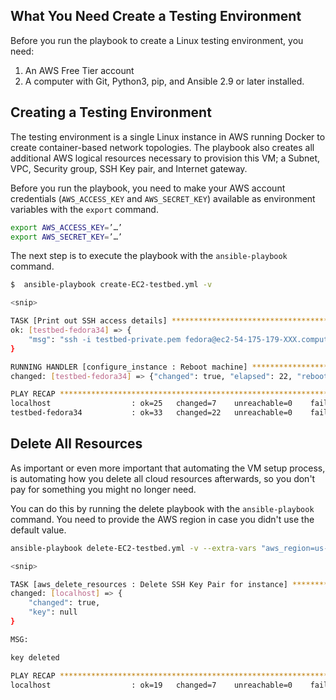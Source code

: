 ## What You Need Create a Testing Environment

Before you run the playbook to create a Linux testing environment, you need: 

1. An AWS Free Tier account
2. A computer with Git, Python3, pip, and Ansible 2.9 or later installed.

## Creating a Testing Environment

The testing environment is a single Linux instance in AWS running Docker to create container-based network topologies. The playbook also creates all additional AWS logical resources necessary to provision this VM; a Subnet, VPC, Security group, SSH Key pair, and Internet gateway.

Before you run the playbook, you need to make your AWS account credentials (`AWS_ACCESS_KEY` and `AWS_SECRET_KEY`) available as environment variables with the `export` command.

```bash
export AWS_ACCESS_KEY=’…’
export AWS_SECRET_KEY=’…’
```

The next step is to execute the playbook with the `ansible-playbook` command.

```bash
$  ansible-playbook create-EC2-testbed.yml -v

<snip>

TASK [Print out SSH access details] ***********************************************************************************************************************************************************
ok: [testbed-fedora34] => {
    "msg": "ssh -i testbed-private.pem fedora@ec2-54-175-179-XXX.compute-1.amazonaws.com"
}

RUNNING HANDLER [configure_instance : Reboot machine] *****************************************************************************************************************************************
changed: [testbed-fedora34] => {"changed": true, "elapsed": 22, "rebooted": true}

PLAY RECAP ************************************************************************************************************************************************************************************
localhost                  : ok=25   changed=7    unreachable=0    failed=0    skipped=1    rescued=0    ignored=0   
testbed-fedora34           : ok=33   changed=22   unreachable=0    failed=0    skipped=0    rescued=0    ignored=0    
```

## Delete All Resources

As important or even more important that automating the VM setup process, is automating how you delete all cloud resources afterwards, so you don't pay for something you might no longer need. 

You can do this by running the delete playbook with the `ansible-playbook` command. You need to provide the AWS region in case you didn't use the default value.

```bash
ansible-playbook delete-EC2-testbed.yml -v --extra-vars "aws_region=us-east-2"

<snip>

TASK [aws_delete_resources : Delete SSH Key Pair for instance] ********************************************************************************************
changed: [localhost] => {
    "changed": true,
    "key": null
}

MSG:

key deleted

PLAY RECAP ************************************************************************************************************************************************
localhost                  : ok=19   changed=7    unreachable=0    failed=0    skipped=2    rescued=0    ignored=0   
```